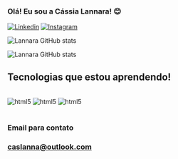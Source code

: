 ### Olá! Eu sou a Cássia Lannara! 😊
 
 [![Linkedin](https://img.shields.io/badge/LinkedIn-0077B5?style=for-the-badge&logo=linkedin&logoColor=white)](https://www.linkedin.com/in/c%C3%A1ssia-lannara-silva-santos-1b19901b0/)
[![Instagram](https://img.shields.io/badge/Instagram-E4405F?style=for-the-badge&logo=instagram&logoColor=white)](https://www.instagram.com/eubioprog/)


![Lannara GitHub stats](https://github-readme-stats.vercel.app/api?username=caslanna&show_icons=true&theme=radical)

![Lannara GitHub stats](https://github-readme-stats.vercel.app/api/top-langs/?username=caslanna&theme=radical)



## Tecnologias que estou aprendendo!

<div style="display: inline_block"><br/>
<img aling="center" alt="html5" src="https://img.shields.io/badge/HTML5-E34F26?style=for-the-badge&logo=html5&logoColor=white"/> 

<img aling="center" alt="html5" src="https://img.shields.io/badge/CSS3-1572B6?style=for-the-badge&logo=css3&logoColor=white"/> 

<img aling="center" alt="html5" src="https://img.shields.io/badge/JavaScript-323330?style=for-the-badge&logo=javascript&logoColor=F7DF1E"/> 

</div><br>

### Email para contato
### caslanna@outlook.com

